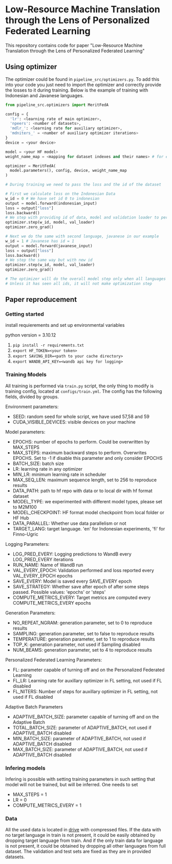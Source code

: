 # Low-Resource Machine Translation through the Lens of Personalized Federated Learning

This repository contains code for paper "Low-Resource Machine Translation through the Lens of Personalized Federated Learning"

## Using optimizer

The optimizer could be found in ```pipeline_src/optimizers.py```. To add this into your code you just need to import the optimizer and correctly provide the losses to it during training. Below is the example of training with Indonesian and Javanese languages.

```python
from pipeline_src.optimizers import MeritFedA

config = {
  'lr': <learning rate of main optimizer>,
  'npeers': <number of datasets>,
  'mdlr_': <learning rate for auxiliary optimizer>,
  'mdniters_' = <number of auxiliary optimizer iterations>
}
device = <your device>

model = <your HF model>
weight_name_map = <mapping for dataset indexes and their names> # for example {0: indonesian, 1: javanese}

optimizer = MeritFedA(
  model.parameters(), config, device, weight_name_map
)

# During training we need to pass the loss and the id of the dataset

# First we calculate loss on the Indonesian Data
w_id = 0 # We have set id 0 to indonesian
output = model.forward(indonesian_input)
loss = output["loss"]
loss.backward()
# We step with providing id of data, model and validation loader to perform auxiliary optimization
optimizer.step(w_id, model, val_loader)
optimizer.zero_grad()

# Next we do the same with second language, javanese in our example
w_id = 1 # Javanese has id = 1
output = model.forward(javanese_input)
loss = output["loss"]
loss.backward()
# We step the same way but with new id
optimizer.step(w_id, model, val_loader)
optimizer.zero_grad()

# The optimizer will do the overall model step only when all languages or data sources are provided
# Unless it has seen all ids, it will not make optimization step
```

## Paper reproducement

### Getting started

install requierements and set up environmental variables

python version = 3.10.12
1. ```pip install -r requirements.txt```
2. ```export HF_TOKEN=<your token>```
3. ```export SAVING_DIR=<path to your cache directory>```
4. ```export WANDB_API_KEY=<wandb api key for logging>```

### Training Models

All training is performed via ```train.py``` script, the only thing to modify is training config, located at ```configs/train.yml```. The config has the following fields, divided by groups.

Environment parameters:
- SEED: random seed for whole script, we have used 57,58 and 59
- CUDA_VISIBLE_DEVICES: visible devices on your machine

Model parameters:
- EPOCHS: number of epochs to perform. Could be overwritten by MAX_STEPS
- MAX_STEPS: maximum backward steps to perform. Overwrites EPOCHS. Set to -1 if disable this parameter and only consider EPOCHS
- BATCH_SIZE: batch size
- LR: learning rate in any optimizer
- MIN_LR: minimum learning rate in scheduler
- MAX_SEQ_LEN: maximum sequence length, set to 256 to reproduce results
- DATA_PATH: path to hf repo with data or to local dir with hf format dataset
- MODEL_TYPE: we experimented with different model types, please set to M2M100
- MODEL_CHECKPOINT: HF format model checkpoint from local folder or HF Hub
- DATA_PARALLEL: Whether use data parallelism or not
- TARGET_LANG: target language. 'en' for Indonesian experiments, 'fi' for Finno-Ugric


Logging Parameters:
- LOG_PRED_EVERY: Logging predictions to WandB every LOG_PRED_EVERY iterations
- RUN_NAME: Name of WandB run
- VAL_EVERY_EPOCH: Validation performed and loss reported every VAL_EVERY_EPOCH epochs
- SAVE_EVERY: Model is saved every SAVE_EVERY epoch
- SAVE_STRATEGY: Whether save after epoch of after some steps passed. Possible values: 'epochs' or 'steps'
- COMPUTE_METRICS_EVERY: Target metrics are computed every COMPUTE_METRICS_EVERY epochs

Generation Parameters:
- NO_REPEAT_NGRAM: generation parameter, set to 0 to reproduce results
- SAMPLING: generation parameter, set to false to reproduce results
- TEMPERATURE: generation parameter, set to 1 to reproduce results
- TOP_K: generation parameter, not used if Sampling disabled
- NUM_BEAMS: generation parameter, set to 4 to reproduce results

Personalized Federated Learning Parameters:
- FL: parameter capable of turning off and on the Personalized Federated Learning
- FL_LR: Learning rate for auxillary optimizer in FL setting, not used if FL disabled
- FL_NITERS: Number of steps for auxillary optimizer in FL setting, not used if FL disabled

Adaptive Batch Parameters
- ADAPTIVE_BATCH_SIZE: parameter capable of turning off and on the Adaptive Batch
- TOTAL_BATCH_SIZE: parameter of ADAPTIVE_BATCH, not used if ADAPTIVE_BATCH disabled
- MIN_BATCH_SIZE: parameter of ADAPTIVE_BATCH, not used if ADAPTIVE_BATCH disabled
- MAX_BATCH_SIZE: parameter of ADAPTIVE_BATCH, not used if ADAPTIVE_BATCH disabled


### Infering models

Infering is possible with setting training parameters in such setting that model will not be trained, but will be inferred. One needs to set

- MAX_STEPS = 1
- LR = 0
- COMPUTE_METRICS_EVERY = 1


### Data

All the used data is located in [drive](https://drive.google.com/drive/folders/1XTkXwDBhcKLxVatkLTWfK11ksyLzKSAI?usp=sharing) with compressed files. If the data with no target language in train is not present, it could be easily obtained by dropping target language from train. And if the only train data for language is not present, it could be obtained by dropping all other languages from full dataset. The validation and test sets are fixed as they are in provided datasets.
